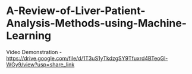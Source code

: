 # A-Review-of-Liver-Patient-Analysis-Methods-using-Machine-Learning
Video Demonstration -https://drive.google.com/file/d/1T3uS1yTkdzgSY9Tfuxrd4BTeoGl-WGy9/view?usp=share_link
